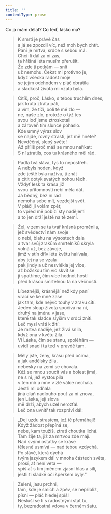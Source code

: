 ```yaml
---
title: ''
contentType: prose
---
```


  

  

  

Co já mám dělat? Co teď, lásko má?

> K smrti je právě čas  
> a já se zpozdil víc, než moh bych chtít.  
> Paní je mrtva, srdce s sebou má.  
> Chci-li dál za ní zas,  
> ta hříšná léta musím přerušit.  
> Že zde ji potkám — snít  
> už nemohu. Čekat mi protivno je,  
> když všecka radost moje  
> se jejím odchodem v pláč obrátila  
> a sladkost života mi vzata byla.

> Cítíš, proč, Lásko, s tebou truchlím dnes,  
> jak krutá ztráta pálí,  
> a vím, že tíží, bolí tě mé zlo —  
> ne, naše zlo, protože o týž tes  
> svou loď jsme ztroskotali  
> a zároveň tím slunce pohaslo.  
> Kde umný výraz slov  
> se najde, rovný strasti, jež mě hněte?  
> Nevděčný, slepý světe!  
> Až příliš proč máš se mnou naříkat:  
> S ní ztratils, cos tu krásného měl rád.

> Padla tvá sláva, tys to nepostřeh.  
> A nebyls hoden, když  
> zde ještě byla naživu, ji znát  
> a cítit dotyk svatých nohou těch.  
> Vždyť lesk ta krása již  
> svou přítomností nebi měla dát.  
> Já bědný, bez ní rád  
> nemohu sebe mít, vezdejší svět.  
> V pláči ji volám zpět;  
> to vpřed mě pobízí sty nadějemi  
> a to jen drží ještě na té zemi.

> Žel, v zem se ta tvář krásná proměnila,  
> jež svědectví nám svoje  
> o nebi, blahu na výsostech dala  
> a tvar svůj zrakům smrtelníků skryla  
> volná už, bez závoje,  
> jímž v stín dřív léta květu halívala,  
> aby jej na se vzala  
> pak jindy a už nesvlékla jej více,  
> až božskou tím víc skvít se  
> ji spatříme, čím více hodnot hostí  
> před krásou smrtelnou ta na věčnosti.

> Líbeznější, krásnější než kdy paní  
> vrací se ke mně zase  
> jak tam, kde nejvíc touhy v zraku cítí.  
> Jeden sloup života spočívá na ní,  
> druhý na jménu v jase,  
> které tak sladce slyším v srdci zníti.  
> Leč mysl vrátí k žití:  
> Je mrtva naděje, jež živá snila,  
> když ona v květu žila.  
> Ví Láska, čím se stanu, spoléhám —  
> uvidí snad i ta teď v pravdě tam.

> Měly jste, ženy, krásu před očima,  
> a jak andělsky žila,  
> nebesky na zemi se chovala.  
> Kéž se mnou soucit vás a bolest jímá,  
> ne s ní, jež vystoupila  
> v ten mír a mne v zlé válce nechala.  
> Jestli mi odňala  
> jiná dlaň nadlouho pouť za ní znova,  
> jen Láska, její slova  
> mě drží, abych uzel nerozťal.  
> Leč ona uvnitř tak rozpráví dál:

> „Dej uzdu strastem, jež tě přemáhají!  
> Když žádost přepíná se,  
> nebe, kam toužíš, ztratí choutka lichá.  
> Tam žije ta, již za mrtvou zde mají.  
> Nad svými ostatky se kráse  
> tělesné usmívá — nad tebou vzdychá.  
> Po slávě, která dýchá  
> tvým jazykem dál v mnoha částech světa,  
> prosí, ať není veta —  
> spíš ať s tím jménem zjasní hlas a sílí,  
> jestli ti sladké oči šperkem byly.“

> Zeleni, jasu prchni,  
> tam, kde je smích a zpěv, se nepřibliž,  
> písni — pláč hledej spíš!  
> Nesluší se ti s radostnými stát tu,  
> ty, bezradostná vdova v černém šatu.
